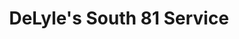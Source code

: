 ---
title: "DeLyle's South 81 Service"
url: /watertown/delyles-south-81-service/
shop: Autowerkstatt
---